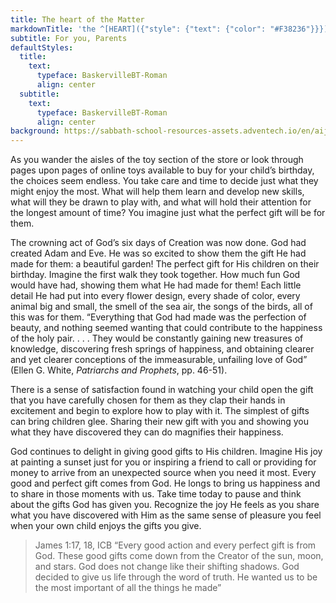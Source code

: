 ```yaml
---
title: The heart of the Matter
markdownTitle: 'the ^[HEART]({"style": {"text": {"color": "#F38236"}}}) of the ^[MATTER]({"style": {"text": {"color": "#009955"}}})'
subtitle: For you, Parents
defaultStyles:
  title:
    text:
      typeface: BaskervilleBT-Roman
      align: center
  subtitle:
    text:
      typeface: BaskervilleBT-Roman
      align: center
background: https://sabbath-school-resources-assets.adventech.io/en/aij/2025-01-bg/assets/11-04.png
---
```


As you wander the aisles of the toy section of the store or look through pages upon pages of online toys available to buy for your child’s birthday, the choices seem endless. You take care and time to decide just what they might enjoy the most. What will help them learn and develop new skills, what will they be drawn to play with, and what will hold their attention for the longest amount of time? You imagine just what the perfect gift will be for them.

The crowning act of God’s six days of Creation was now done. God had created Adam and Eve. He was so excited to show them the gift He had made for them: a beautiful garden! The perfect gift for His children on their birthday. Imagine the first walk they took together. How much fun God would have had, showing them what He had made for them! Each little detail He had put into every flower design, every shade of color, every animal big and small, the smell of the sea air, the songs of the birds, all of this was for them. “Everything that God had made was the perfection of beauty, and nothing seemed wanting that could contribute to the happiness of the holy pair. . . . They would be constantly gaining new treasures of knowledge, discovering fresh springs of happiness, and obtaining clearer and yet clearer conceptions of the immeasurable, unfailing love of God” (Ellen G. White, _Patriarchs and Prophets_, pp. 46-51).

There is a sense of satisfaction found in watching your child open the gift that you have carefully chosen for them as they clap their hands in excitement and begin to explore how to play with it. The simplest of gifts can bring children glee. Sharing their new gift with you and showing you what they have discovered they can do magnifies their happiness. 

God continues to delight in giving good gifts to His children. Imagine His joy at painting a sunset just for you or inspiring a friend to call or providing for money to arrive from an unexpected source when you need it most. Every good and perfect gift comes from God. He longs to bring us happiness and to share in those moments with us. Take time today to pause and think about the gifts God has given you. Recognize the joy He feels as you share what you have discovered with Him as the same sense of pleasure you feel when your own child enjoys the gifts you give.

> <callout>James 1:17, 18, ICB</callout>
> “Every good action and every perfect gift is from God. These good gifts come down from the Creator of the sun, moon, and stars. God does not change like their shifting shadows. God decided to give us life through the word of truth. He wanted us to be the most important of all the things he made” 